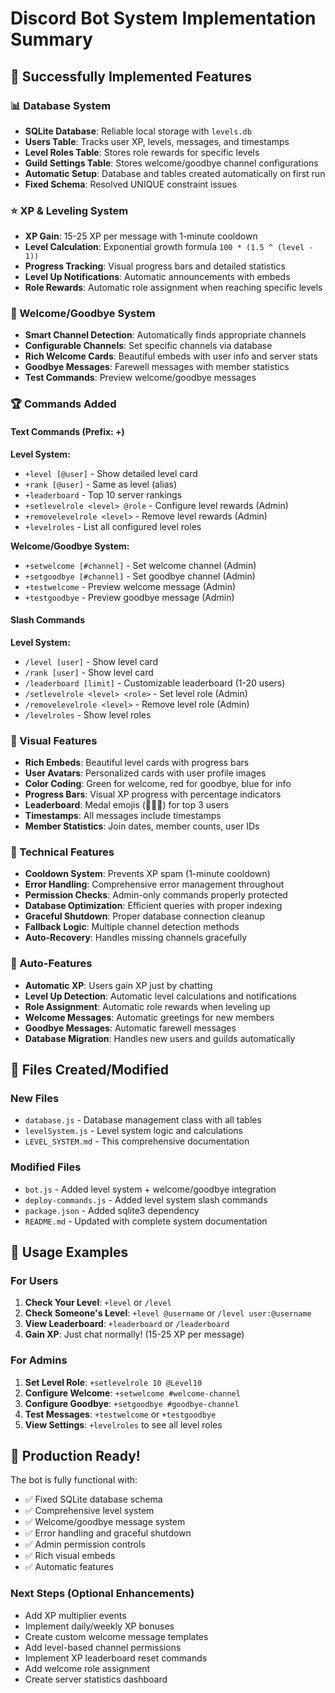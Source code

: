 # Discord Bot System Implementation Summary

## 🎉 Successfully Implemented Features

### 📊 Database System
- **SQLite Database**: Reliable local storage with `levels.db`
- **Users Table**: Tracks user XP, levels, messages, and timestamps
- **Level Roles Table**: Stores role rewards for specific levels
- **Guild Settings Table**: Stores welcome/goodbye channel configurations
- **Automatic Setup**: Database and tables created automatically on first run
- **Fixed Schema**: Resolved UNIQUE constraint issues

### ⭐ XP & Leveling System
- **XP Gain**: 15-25 XP per message with 1-minute cooldown
- **Level Calculation**: Exponential growth formula `100 * (1.5 ^ (level - 1))`
- **Progress Tracking**: Visual progress bars and detailed statistics
- **Level Up Notifications**: Automatic announcements with embeds
- **Role Rewards**: Automatic role assignment when reaching specific levels

### 🎉 Welcome/Goodbye System
- **Smart Channel Detection**: Automatically finds appropriate channels
- **Configurable Channels**: Set specific channels via database
- **Rich Welcome Cards**: Beautiful embeds with user info and server stats
- **Goodbye Messages**: Farewell messages with member statistics
- **Test Commands**: Preview welcome/goodbye messages

### 🏆 Commands Added

#### Text Commands (Prefix: +)
**Level System:**
- `+level [@user]` - Show detailed level card
- `+rank [@user]` - Same as level (alias)
- `+leaderboard` - Top 10 server rankings
- `+setlevelrole <level> @role` - Configure level rewards (Admin)
- `+removelevelrole <level>` - Remove level rewards (Admin)
- `+levelroles` - List all configured level roles

**Welcome/Goodbye System:**
- `+setwelcome [#channel]` - Set welcome channel (Admin)
- `+setgoodbye [#channel]` - Set goodbye channel (Admin)
- `+testwelcome` - Preview welcome message (Admin)
- `+testgoodbye` - Preview goodbye message (Admin)

#### Slash Commands
**Level System:**
- `/level [user]` - Show level card
- `/rank [user]` - Show level card
- `/leaderboard [limit]` - Customizable leaderboard (1-20 users)
- `/setlevelrole <level> <role>` - Set level role (Admin)
- `/removelevelrole <level>` - Remove level role (Admin)
- `/levelroles` - Show level roles

### 🎨 Visual Features
- **Rich Embeds**: Beautiful level cards with progress bars
- **User Avatars**: Personalized cards with user profile images
- **Color Coding**: Green for welcome, red for goodbye, blue for info
- **Progress Bars**: Visual XP progress with percentage indicators
- **Leaderboard**: Medal emojis (🥇🥈🥉) for top 3 users
- **Timestamps**: All messages include timestamps
- **Member Statistics**: Join dates, member counts, user IDs

### 🔧 Technical Features
- **Cooldown System**: Prevents XP spam (1-minute cooldown)
- **Error Handling**: Comprehensive error management throughout
- **Permission Checks**: Admin-only commands properly protected
- **Database Optimization**: Efficient queries with proper indexing
- **Graceful Shutdown**: Proper database connection cleanup
- **Fallback Logic**: Multiple channel detection methods
- **Auto-Recovery**: Handles missing channels gracefully

### 🚀 Auto-Features
- **Automatic XP**: Users gain XP just by chatting
- **Level Up Detection**: Automatic level calculations and notifications
- **Role Assignment**: Automatic role rewards when leveling up
- **Welcome Messages**: Automatic greetings for new members
- **Goodbye Messages**: Automatic farewell messages
- **Database Migration**: Handles new users and guilds automatically

## 📁 Files Created/Modified

### New Files
- `database.js` - Database management class with all tables
- `levelSystem.js` - Level system logic and calculations
- `LEVEL_SYSTEM.md` - This comprehensive documentation

### Modified Files
- `bot.js` - Added level system + welcome/goodbye integration
- `deploy-commands.js` - Added level system slash commands
- `package.json` - Added sqlite3 dependency
- `README.md` - Updated with complete system documentation

## 🎯 Usage Examples

### For Users
1. **Check Your Level**: `+level` or `/level`
2. **Check Someone's Level**: `+level @username` or `/level user:@username`
3. **View Leaderboard**: `+leaderboard` or `/leaderboard`
4. **Gain XP**: Just chat normally! (15-25 XP per message)

### For Admins
1. **Set Level Role**: `+setlevelrole 10 @Level10` 
2. **Configure Welcome**: `+setwelcome #welcome-channel`
3. **Configure Goodbye**: `+setgoodbye #goodbye-channel`
4. **Test Messages**: `+testwelcome` or `+testgoodbye`
5. **View Settings**: `+levelroles` to see all level roles

## 🔮 Production Ready!
The bot is fully functional with:
- ✅ Fixed SQLite database schema
- ✅ Comprehensive level system
- ✅ Welcome/goodbye message system
- ✅ Error handling and graceful shutdown
- ✅ Admin permission controls
- ✅ Rich visual embeds
- ✅ Automatic features

### Next Steps (Optional Enhancements)
- Add XP multiplier events
- Implement daily/weekly XP bonuses
- Create custom welcome message templates
- Add level-based channel permissions
- Implement XP leaderboard reset commands
- Add welcome role assignment
- Create server statistics dashboard

